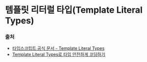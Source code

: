 # 템플릿 리터럴 타입(Template Literal Types)

### 출처
- [타입스크립트 공식 문서 - Template Literal Types](https://www.typescriptlang.org/docs/handbook/2/template-literal-types.html)
- [Template Literal Types로 타입 안전하게 코딩하기](https://toss.tech/article/template-literal-types)